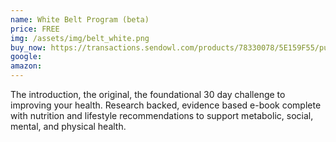 ```yaml
---
name: White Belt Program (beta)
price: FREE
img: /assets/img/belt_white.png
buy_now: https://transactions.sendowl.com/products/78330078/5E159F55/purchase
google:
amazon: 
---
```


The introduction, the original, the foundational 30 day challenge to improving your health.  Research backed, evidence based e-book complete with nutrition and lifestyle recommendations to support metabolic, social, mental, and physical health. 

